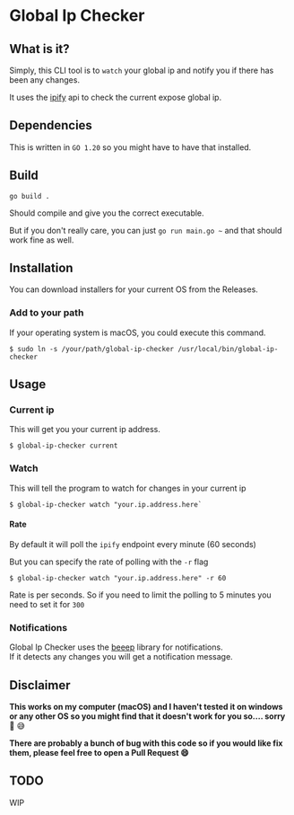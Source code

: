 # Global Ip Checker

## What is it?

Simply, this CLI tool is to `watch` your global ip and notify you if there has been any changes.

It uses the [ipify](https://www.ipify.org/) api to check the current expose global ip.

## Dependencies

This is written in `GO 1.20` so you might have to have that installed.

## Build

```
go build .
```

Should compile and give you the correct executable.

But if you don't really care, you can just `go run main.go ~` and that should work fine as well.

## Installation

You can download installers for your current OS from the Releases.

### Add to your path

If your operating system is macOS, you could execute this command.

```
$ sudo ln -s /your/path/global-ip-checker /usr/local/bin/global-ip-checker
```

## Usage

### Current ip

This will get you your current ip address.

```
$ global-ip-checker current
```

### Watch

This will tell the program to watch for changes in your current ip

```
$ global-ip-checker watch "your.ip.address.here`
```

#### Rate

By default it will poll the `ipify` endpoint every minute (60 seconds)

But you can specify the rate of polling with the `-r` flag

```
$ global-ip-checker watch "your.ip.address.here" -r 60
```

Rate is per seconds. So if you need to limit the polling to 5 minutes you need to set it for `300`

### Notifications

Global Ip Checker uses the [beeep](https://github.com/gen2brain/beeep) library for notifications.  
If it detects any changes you will get a notification message.

## Disclaimer

**This works on my computer (macOS) and I haven't tested it on windows or any other OS so you might find that it doesn't work for you so.... sorry** :bow: :sweat_smile:

**There are probably a bunch of bug with this code so if you would like fix them, please feel free to open a Pull Request :smile:**

## TODO

WIP

